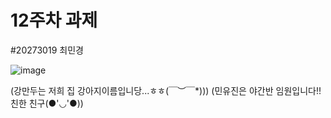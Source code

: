 # 12주차 과제

#20273019 최민경

![image](https://user-images.githubusercontent.com/80881753/142406875-7f02c0cd-f966-4e50-ba08-ca0afbef088c.png)

(강만두는 저희 집 강아지이름입니당...ㅎㅎ\(￣︶￣*\)))
(민유진은 야간반 임원입니다!! 친한 친구(●'◡'●))
